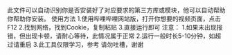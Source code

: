 此文件可以自动识别你是否安装好了对应要求的第三方库或模块，他可以自动帮助你帮助你安装。
使用方法
1.使用哔哩哔哩网站版，打开你想要的视频页面，点击F12
2.找到网络，找到Cookie，复制粘贴
3.直接运行即可
注意：
1.如果未出现报错，但出现卡顿，请耐心等待，此情况属于正常
2.运行一般时长5-10分钟，如超过请重启
3.此工具仅限学习，参考
请勿吐槽，谢谢
